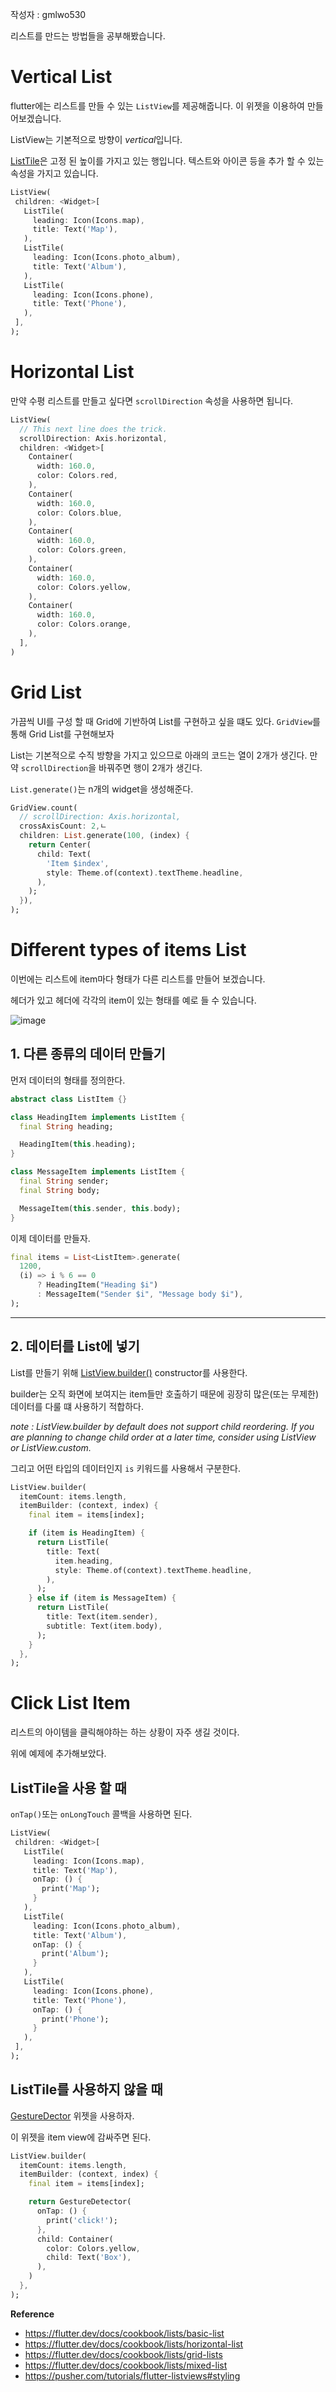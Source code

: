 작성자 : gmlwo530

리스트를 만드는 방법들을 공부해봤습니다.

# Vertical List

flutter에는 리스트를 만들 수 있는 `ListView`를 제공해줍니다. 이 위젯을 이용하여 만들어보겠습니다.

ListView는 기본적으로 방향이 *vertical*입니다.

[ListTile](https://api.flutter.dev/flutter/material/ListTile-class.html)은 고정 된 높이를 가지고 있는 행입니다. 텍스트와 아이콘 등을 추가 할 수 있는 속성을 가지고 있습니다.

```dart
ListView(
 children: <Widget>[
   ListTile(
     leading: Icon(Icons.map),
     title: Text('Map'),
   ),
   ListTile(
     leading: Icon(Icons.photo_album),
     title: Text('Album'),
   ),
   ListTile(
     leading: Icon(Icons.phone),
     title: Text('Phone'),
   ),
 ],
);
```

# Horizontal List

만약 수평 리스트를 만들고 싶다면 `scrollDirection` 속성을 사용하면 됩니다.

```dart
ListView(
  // This next line does the trick.
  scrollDirection: Axis.horizontal,
  children: <Widget>[
    Container(
      width: 160.0,
      color: Colors.red,
    ),
    Container(
      width: 160.0,
      color: Colors.blue,
    ),
    Container(
      width: 160.0,
      color: Colors.green,
    ),
    Container(
      width: 160.0,
      color: Colors.yellow,
    ),
    Container(
      width: 160.0,
      color: Colors.orange,
    ),
  ],
)
```

# Grid List

가끔씩 UI를 구성 할 때 Grid에 기반하여 List를 구현하고 싶을 떄도 있다. `GridView`를 통해 Grid List를 구현해보자

List는 기본적으로 수직 방향을 가지고 있으므로 아래의 코드는 열이 2개가 생긴다. 만약 `scrollDirection`을 바꿔주면 행이 2개가 생긴다.

`List.generate()`는 n개의 widget을 생성해준다.

```dart
GridView.count(
  // scrollDirection: Axis.horizontal,
  crossAxisCount: 2,ㄴ
  children: List.generate(100, (index) {
    return Center(
      child: Text(
        'Item $index',
        style: Theme.of(context).textTheme.headline,
      ),
    );
  }),
);
```

# Different types of items List

이번에는 리스트에 item마다 형태가 다른 리스트를 만들어 보겠습니다.

헤더가 있고 헤더에 각각의 item이 있는 형태를 예로 들 수 있습니다.

![image](./images/different_types_items_list.png)

## 1. 다른 종류의 데이터 만들기

먼저 데이터의 형태를 정의한다.

```dart
abstract class ListItem {}

class HeadingItem implements ListItem {
  final String heading;

  HeadingItem(this.heading);
}

class MessageItem implements ListItem {
  final String sender;
  final String body;

  MessageItem(this.sender, this.body);
}
```

이제 데이터를 만들자.

```dart
final items = List<ListItem>.generate(
  1200,
  (i) => i % 6 == 0
      ? HeadingItem("Heading $i")
      : MessageItem("Sender $i", "Message body $i"),
);
```

---

## 2. 데이터를 List에 넣기

List를 만들기 위해 [ListView.builder()](https://api.flutter.dev/flutter/widgets/ListView/ListView.builder.html) constructor를 사용한다.

builder는 오직 화면에 보여지는 item들만 호출하기 때문에 굉장히 많은(또는 무제한) 데이터를 다룰 떄 사용하기 적합하다.

_note : ListView.builder by default does not support child reordering. If you are planning to change child order at a later time, consider using ListView or ListView.custom._

그리고 어떤 타입의 데이터인지 `is` 키워드를 사용해서 구분한다.

```dart
ListView.builder(
  itemCount: items.length,
  itemBuilder: (context, index) {
    final item = items[index];

    if (item is HeadingItem) {
      return ListTile(
        title: Text(
          item.heading,
          style: Theme.of(context).textTheme.headline,
        ),
      );
    } else if (item is MessageItem) {
      return ListTile(
        title: Text(item.sender),
        subtitle: Text(item.body),
      );
    }
  },
);
```

# Click List Item

리스트의 아이템을 클릭해야하는 하는 상황이 자주 생길 것이다.

위에 예제에 추가해보았다.

## ListTile을 사용 할 때

`onTap()`또는 `onLongTouch` 콜백을 사용하면 된다.

```dart
ListView(
 children: <Widget>[
   ListTile(
     leading: Icon(Icons.map),
     title: Text('Map'),
     onTap: () {
       print('Map');
     }
   ),
   ListTile(
     leading: Icon(Icons.photo_album),
     title: Text('Album'),
     onTap: () {
       print('Album');
     }
   ),
   ListTile(
     leading: Icon(Icons.phone),
     title: Text('Phone'),
     onTap: () {
       print('Phone');
     }
   ),
 ],
);
```

## ListTile를 사용하지 않을 때

[GestureDector](https://api.flutter.dev/flutter/widgets/GestureDetector-class.html) 위젯을 사용하자.

이 위젯을 item view에 감싸주면 된다.

```dart
ListView.builder(
  itemCount: items.length,
  itemBuilder: (context, index) {
    final item = items[index];

    return GestureDetector(
      onTap: () {
        print('click!');
      },
      child: Container(
        color: Colors.yellow,
        child: Text('Box'),
      ),
    )
  },
);
```

**Reference**

- https://flutter.dev/docs/cookbook/lists/basic-list
- https://flutter.dev/docs/cookbook/lists/horizontal-list
- https://flutter.dev/docs/cookbook/lists/grid-lists
- https://flutter.dev/docs/cookbook/lists/mixed-list
- https://pusher.com/tutorials/flutter-listviews#styling
